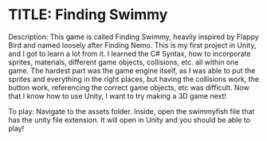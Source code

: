 # TITLE: Finding Swimmy

Description: This game is called Finding Swimmy, heavily inspired by Flappy Bird and named loosely after Finding Nemo. This is my first project in Unity, and I got to learn a lot from it. I learned the C# Syntax, how to incorporate sprites, materials, different game objects, collisions, etc. all within one game. The hardest part was the game engine itself, as I was able to put the sprites and everything in the right places, but having the collisions work, the button work, referencing the correct game objects, etc was difficult. Now that I know how to use Unity, I want to try making a 3D game next!

To play: Navigate to the assets folder. Inside, open the swimmyfish file that has the unity file extension. It will open in Unity and you should be able to play!
 
